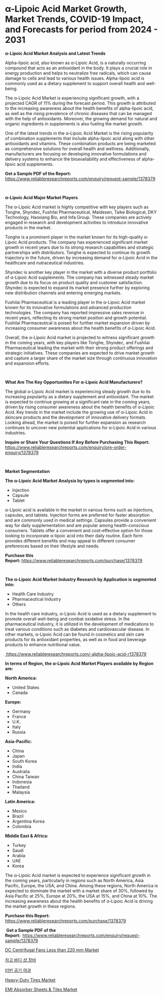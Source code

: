 <p><h1>α-Lipoic Acid Market Growth, Market Trends, COVID-19 Impact, and Forecasts for period from 2024 - 2031</h1></p><p><strong>α-Lipoic Acid Market Analysis and Latest Trends</strong></p>
<p><p>Alpha-lipoic acid, also known as α-Lipoic Acid, is a naturally occurring compound that acts as an antioxidant in the body. It plays a crucial role in energy production and helps to neutralize free radicals, which can cause damage to cells and lead to various health issues. Alpha-lipoic acid is commonly used as a dietary supplement to support overall health and well-being.</p><p>The α-Lipoic Acid Market is experiencing significant growth, with a projected CAGR of 11% during the forecast period. This growth is attributed to the increasing awareness about the health benefits of alpha-lipoic acid, as well as the rising prevalence of chronic diseases that can be managed with the help of antioxidants. Moreover, the growing demand for natural and organic ingredients in supplements is also fueling the market growth.</p><p>One of the latest trends in the α-Lipoic Acid Market is the rising popularity of combination supplements that include alpha-lipoic acid along with other antioxidants and vitamins. These combination products are being marketed as comprehensive solutions for overall health and wellness. Additionally, manufacturers are focusing on developing innovative formulations and delivery systems to enhance the bioavailability and effectiveness of alpha-lipoic acid supplements.</p></p>
<p><strong>Get a Sample PDF of the Report:&nbsp;</strong> <a href="https://www.reliableresearchreports.com/enquiry/request-sample/1378379">https://www.reliableresearchreports.com/enquiry/request-sample/1378379</a></p>
<p>&nbsp;</p>
<p><strong>α-Lipoic Acid Major Market Players</strong></p>
<p><p>The α-Lipoic Acid market is highly competitive with key players such as Tonghe, Shyndec, Fushilai Pharmaceutical, Maidesen, Taike Biological, DKY Technology, Haoxiang Bio, and Infa Group. These companies are actively engaged in research and development activities to introduce innovative products in the market. </p><p>Tonghe is a prominent player in the market known for its high-quality α-Lipoic Acid products. The company has experienced significant market growth in recent years due to its strong research capabilities and strategic partnerships with distributors. Tonghe is expected to continue its growth trajectory in the future, driven by increasing demand for α-Lipoic Acid in the healthcare and nutraceutical industries.</p><p>Shyndec is another key player in the market with a diverse product portfolio of α-Lipoic Acid supplements. The company has witnessed steady market growth due to its focus on product quality and customer satisfaction. Shyndec is expected to expand its market presence further by exploring new distribution channels and entering emerging markets.</p><p>Fushilai Pharmaceutical is a leading player in the α-Lipoic Acid market known for its innovative formulations and advanced production technologies. The company has reported impressive sales revenue in recent years, reflecting its strong market position and growth potential. Fushilai Pharmaceutical is poised for further market expansion driven by increasing consumer awareness about the health benefits of α-Lipoic Acid.</p><p>Overall, the α-Lipoic Acid market is projected to witness significant growth in the coming years, with key players like Tonghe, Shyndec, and Fushilai Pharmaceutical leading the market with their strong product offerings and strategic initiatives. These companies are expected to drive market growth and capture a larger share of the market size through continuous innovation and expansion efforts.</p></p>
<p>&nbsp;</p>
<p><strong>What Are The Key Opportunities For α-Lipoic Acid Manufacturers?</strong></p>
<p><p>The global α-Lipoic Acid market is experiencing steady growth due to its increasing popularity as a dietary supplement and antioxidant. The market is expected to continue growing at a significant rate in the coming years, driven by rising consumer awareness about the health benefits of α-Lipoic Acid. Key trends in the market include the growing use of α-Lipoic Acid in skincare products and the development of innovative delivery formats. Looking ahead, the market is poised for further expansion as research continues to uncover new potential applications for α-Lipoic Acid in various industries.</p></p>
<p><strong>Inquire or Share Your Questions If Any Before Purchasing This Report:</strong> <a href="https://www.reliableresearchreports.com/enquiry/pre-order-enquiry/1378379">https://www.reliableresearchreports.com/enquiry/pre-order-enquiry/1378379</a></p>
<p>&nbsp;</p>
<p><strong>Market Segmentation</strong></p>
<p><strong>The α-Lipoic Acid Market Analysis by types is segmented into:</strong></p>
<p><ul><li>Injection</li><li>Capsule</li><li>Tablet</li></ul></p>
<p><p>α-Lipoic acid is available in the market in various forms such as injections, capsules, and tablets. Injection forms are preferred for faster absorption and are commonly used in medical settings. Capsules provide a convenient way for daily supplementation and are popular among health-conscious consumers. Tablets offer a convenient and cost-effective option for those looking to incorporate α-lipoic acid into their daily routine. Each form provides different benefits and may appeal to different consumer preferences based on their lifestyle and needs.</p></p>
<p><strong>Purchase this Report:&nbsp;</strong><a href="https://www.reliableresearchreports.com/purchase/1378379">https://www.reliableresearchreports.com/purchase/1378379</a></p>
<p>&nbsp;</p>
<p><strong>The α-Lipoic Acid Market Industry Research by Application is segmented into:</strong></p>
<p><ul><li>Health Care Industry</li><li>Pharmaceutical Industry</li><li>Others</li></ul></p>
<p><p>In the health care industry, α-Lipoic Acid is used as a dietary supplement to promote overall well-being and combat oxidative stress. In the pharmaceutical industry, it is utilized in the development of medications to treat various conditions such as diabetes and cardiovascular disease. In other markets, α-Lipoic Acid can be found in cosmetics and skin care products for its antioxidant properties, as well as in food and beverage products to enhance nutritional value.</p></p>
<p><a href="https://www.reliableresearchreports.com/-alpha-lipoic-acid-r1378379">&nbsp;https://www.reliableresearchreports.com/-alpha-lipoic-acid-r1378379</a></p>
<p><strong>In terms of Region, the α-Lipoic Acid Market Players available by Region are:</strong></p>
<p>
    <p> <strong> North America: </strong>
        <ul>
            <li>United States</li>
            <li>Canada</li>
        </ul>
        </p> 
    <p> <strong> Europe: </strong>
        <ul>
            <li>Germany</li>
            <li>France</li>
            <li>U.K.</li>
            <li>Italy</li>
            <li>Russia</li>
        </ul>
        </p> 
    <p> <strong> Asia-Pacific: </strong>
        <ul>
            <li>China</li>
            <li>Japan</li>
            <li>South Korea</li>
            <li>India</li>
            <li>Australia</li>
            <li>China Taiwan</li>
            <li>Indonesia</li>
            <li>Thailand</li>
            <li>Malaysia</li>
        </ul>
        </p> 
    <p> <strong> Latin America: </strong>
        <ul>
            <li>Mexico</li>
            <li>Brazil</li>
            <li>Argentina Korea</li>
            <li>Colombia</li>
        </ul>
        </p> 
    <p> <strong> Middle East & Africa: </strong>
        <ul>
            <li>Turkey</li>
            <li>Saudi</li>
            <li>Arabia</li>
            <li>UAE</li>
            <li>Korea</li>
        </ul>
    </p>
    </p>
<p><p>The α-Lipoic Acid market is expected to experience significant growth in the coming years, particularly in regions such as North America, Asia Pacific, Europe, the USA, and China. Among these regions, North America is expected to dominate the market with a market share of 30%, followed by Asia Pacific at 25%, Europe at 20%, the USA at 15%, and China at 10%. The increasing awareness about the health benefits of α-Lipoic Acid is driving the market growth in these regions.</p></p>
<p><strong>Purchase this Report: </strong><a href="https://www.reliableresearchreports.com/purchase/1378379">https://www.reliableresearchreports.com/purchase/1378379</a></p>
<p>&nbsp;<strong>Get a Sample PDF of the Report:&nbsp;&nbsp;</strong><a href="https://www.reliableresearchreports.com/enquiry/request-sample/1378379">https://www.reliableresearchreports.com/enquiry/request-sample/1378379</a></p>
<p><strong></strong></p>
<p><p><a href="https://www.linkedin.com/pulse/dc-centrifugal-fans-less-than-220-mm-market-size-reveals-best-nxt1c">DC Centrifugal Fans Less than 220 mm Market</a></p><p><a href="https://github.com/fatmarawatan39/Market-Research-Report-List-1/blob/main/150477882115.md">차고 바디 샵 장비</a></p><p><a href="https://github.com/Wesleyeilly8796202/Market-Research-Report-List-1/blob/main/739199382116.md">터빈 공기 여과</a></p><p><a href="https://github.com/Sarissaschmalingtr6fz2739/Market-Research-Report-List-2/blob/main/heavy-duty-tires-market.md">Heavy-Duty Tires Market</a></p><p><a href="https://github.com/jodemen/Market-Research-Report-List-2/blob/main/emi-absorber-sheets-tiles-market.md">EMI Absorber Sheets & Tiles Market</a></p></p>